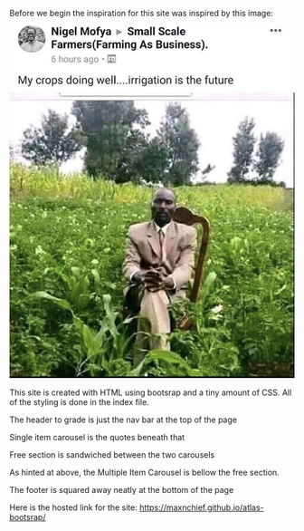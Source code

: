 Before we begin the inspiration for this site was inspired by this image: 

![Inspiration](images/inspiration.jpg)

This site is created with HTML using bootsrap and a tiny amount of CSS. All of the styling is done in the index file.

The header to grade is just the nav bar at the top of the page

Single item carousel is the quotes beneath that

Free section is sandwiched between the two carousels

As hinted at above, the Multiple Item Carousel is bellow the free section.

The footer is squared away neatly at the bottom of the page


Here is the hosted link for the site: https://maxnchief.github.io/atlas-bootsrap/

